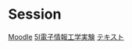 # Session

[Moodle](https://cms2.suzuka-ct.ac.jp) [5I電子情報工学実験](https://cms2.suzuka-ct.ac.jp/cc/course/course/view.php?id=228) [テキスト](https://cms2.suzuka-ct.ac.jp/cc/course/mod/book/view.php?id=41277&chapterid=153)
